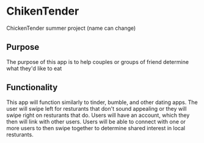 # ChikenTender
ChickenTender summer project (name can change)

## Purpose
The purpose of this app is to help couples or groups of friend determine what they'd like to eat

## Functionality
This app will function similarly to tinder, bumble, and other dating apps. The user will swipe left for resturants that don't sound appealing or they will swipe right on resturants that do. Users will have an account, which they then will link with other users. Users will be able to connect with one or more users to then swipe together to determine shared interest in local resturants.
